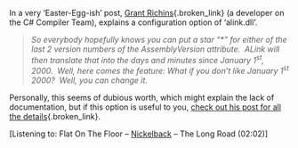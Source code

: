 In a very &#8216;Easter-Egg-ish&#8217; post, [Grant Richins](http://blogs.msdn.com/grantri){.broken_link} (a developer on the C# Compiler Team), explains a configuration option of &#8216;alink.dll&#8217;.

<blockquote dir="ltr" style="MARGIN-RIGHT: 0px">
  <p>
    <em>So everybody hopefully knows you can put a star &#8220;*&#8221; for either of the last 2 version numbers of the AssemblyVersion attribute.&nbsp; ALink will then translate that into the days and minutes since January 1<sup>st</sup>, 2000.&nbsp; Well, here comes the feature: What if you don&#8217;t like January 1<sup>st</sup> 2000?&nbsp; Well, you can change it.</em>
  </p>
</blockquote>

Personally, this seems of dubious worth, which might explain the lack of documentation, but if this option is useful to you, [check out his post for all the details](http://blogs.msdn.com/grantri/archive/2004/04/13/112837.aspx){.broken_link}.

<div class="media">
  [Listening to: Flat On The Floor &#8211; <a href="http://www.windowsmedia.com/mg/search.asp?srch=Nickelback===">Nickelback</a> &#8211; The Long Road (02:02)]
</div>